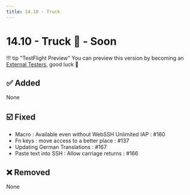 ```yaml
---
title: 14.10 - Truck
---
```

# 14.10 - Truck :truck: - Soon

!!! tip "TestFlight Preview"
    You can preview this version by becoming an [External Testers](/documentation/becoming-external-tester/), good luck :muscle:

## :white_check_mark: Added
None

## :ballot_box_with_check: Fixed
* Macro : Available even without WebSSH Unlimited IAP : #160
* Fn keys : move access to a better place : #137
* Updating German Translations : #167
* Paste text into SSH : Allow carriage returns : #166

## :x: Removed
None